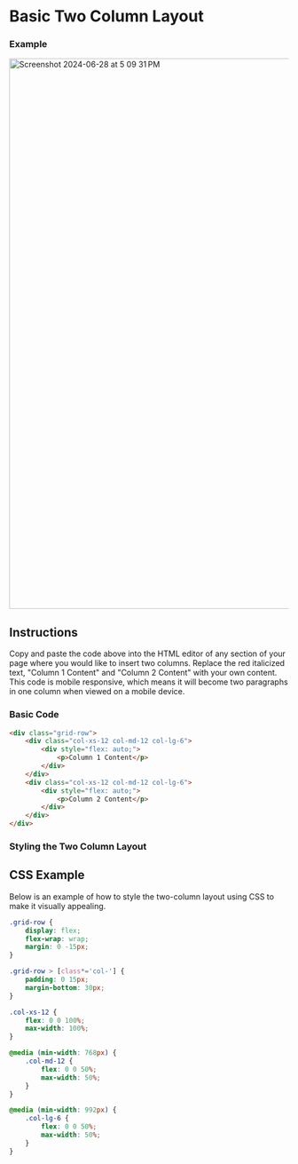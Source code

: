 # Basic Two Column Layout

### Example
<img width="992" alt="Screenshot 2024-06-28 at 5 09 31 PM" src="https://github.com/neriais/Instructional_Learning-Design/assets/57377953/02645800-95a5-4aab-a128-8f3df7aff8e5">

## Instructions

Copy and paste the code above into the HTML editor of any section of your page where you would like to insert two columns. Replace the red italicized text, "Column 1 Content" and "Column 2 Content" with your own content. This code is mobile responsive, which means it will become two paragraphs in one column when viewed on a mobile device.


### Basic Code

```html
<div class="grid-row">
    <div class="col-xs-12 col-md-12 col-lg-6">
        <div style="flex: auto;">
            <p>Column 1 Content</p>
        </div>
    </div>
    <div class="col-xs-12 col-md-12 col-lg-6">
        <div style="flex: auto;">
            <p>Column 2 Content</p>
        </div>
    </div>
</div>
```
### Styling the Two Column Layout
## CSS Example
Below is an example of how to style the two-column layout using CSS to make it visually appealing.

```css
.grid-row {
    display: flex;
    flex-wrap: wrap;
    margin: 0 -15px;
}

.grid-row > [class*='col-'] {
    padding: 0 15px;
    margin-bottom: 30px;
}

.col-xs-12 {
    flex: 0 0 100%;
    max-width: 100%;
}

@media (min-width: 768px) {
    .col-md-12 {
        flex: 0 0 50%;
        max-width: 50%;
    }
}

@media (min-width: 992px) {
    .col-lg-6 {
        flex: 0 0 50%;
        max-width: 50%;
    }
}
```
